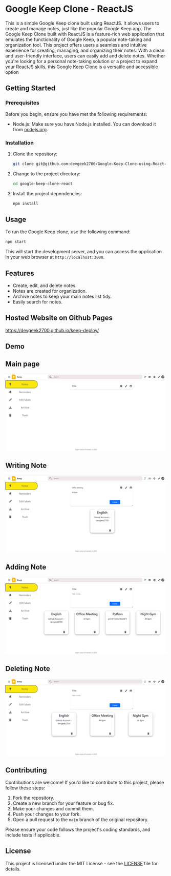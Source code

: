 # Google Keep Clone - ReactJS

This is a simple Google Keep clone built using ReactJS. It allows users to create and manage notes, just like the popular Google Keep app. 
The Google Keep Clone built with ReactJS is a feature-rich web application that emulates the functionality of Google Keep, a popular note-taking and organization tool. This project offers users a seamless and intuitive experience for creating, managing, and organizing their notes. With a clean and user-friendly interface, users can easily add and delete notes. Whether you're looking for a personal note-taking solution or a project to expand your ReactJS skills, this Google Keep Clone is a versatile and accessible option

## Getting Started

### Prerequisites

Before you begin, ensure you have met the following requirements:

- Node.js: Make sure you have Node.js installed. You can download it from [nodejs.org](https://nodejs.org/).

### Installation

1. Clone the repository:

   ```bash
   git clone git@github.com:devgeek2700/Google-Keep-Clone-using-React-.git
   ```

2. Change to the project directory:

   ```bash
   cd google-keep-clone-react
   ```

3. Install the project dependencies:

   ```bash
   npm install
   ```

## Usage

To run the Google Keep clone, use the following command:

```bash
npm start
```

This will start the development server, and you can access the application in your web browser at `http://localhost:3000`.

## Features

- Create, edit, and delete notes.
- Notes are created for organization.
- Archive notes to keep your main notes list tidy.
- Easily search for notes.

## Hosted Website on Github Pages

https://devgeek2700.github.io/keep-deploy/

## Demo

## Main page

![App Screenshot](https://github.com/devgeek2700/Google-Keep-Clone-using-ReactJs/blob/master/public/Output/output1.png?raw=true)

## Writing Note

![App Screenshot](https://github.com/devgeek2700/Google-Keep-Clone-using-ReactJs/blob/master/public/Output/output2.png?raw=true)
 
## Adding Note

![App Screenshot](https://github.com/devgeek2700/Google-Keep-Clone-using-ReactJs/blob/master/public/Output/output3.png?raw=true)

## Deleting Note

![App Screenshot](https://github.com/devgeek2700/Google-Keep-Clone-using-ReactJs/blob/master/public/Output/output4.png?raw=true)

## Contributing

Contributions are welcome! If you'd like to contribute to this project, please follow these steps:

1. Fork the repository.
2. Create a new branch for your feature or bug fix.
3. Make your changes and commit them.
4. Push your changes to your fork.
5. Open a pull request to the `main` branch of the original repository.

Please ensure your code follows the project's coding standards, and include tests if applicable.

## License

This project is licensed under the MIT License - see the [LICENSE](LICENSE) file for details.
